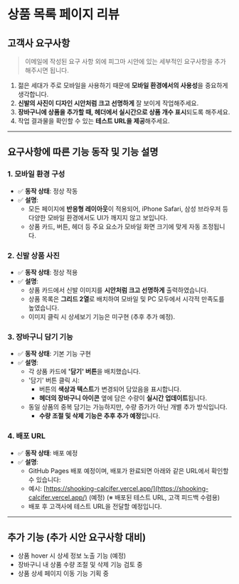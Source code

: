 # 상품 목록 페이지 리뷰

## 고객사 요구사항
> 이메일에 작성된 요구 사항 외에 피그마 시안에 있는 세부적인 요구사항을 추가해주시면 됩니다.

1. 젊은 세대가 주로 모바일을 사용하기 때문에 **모바일 환경에서의 사용성**을 중요하게 생각합니다.
2. **신발의 사진이 디자인 시안처럼 크고 선명하게** 잘 보이게 작업해주세요.
3. **장바구니에 상품을 추가할 때, 헤더에서 실시간으로 상품 개수 표시**되도록 해주세요.
4. 작업 결과물을 확인할 수 있는 **테스트 URL을 제공**해주세요.

---

## 요구사항에 따른 기능 동작 및 기능 설명

### 1. 모바일 환경 구성
- ✅ **동작 상태**: 정상 작동
- ✅ **설명**:
  - 모든 페이지에 **반응형 레이아웃**이 적용되어, iPhone Safari, 삼성 브라우저 등 다양한 모바일 환경에서도 UI가 깨지지 않고 보입니다.
  - 상품 카드, 버튼, 헤더 등 주요 요소가 모바일 화면 크기에 맞게 자동 조정됩니다.

### 2. 신발 상품 사진
- ✅ **동작 상태**: 정상 적용
- ✅ **설명**:
  - 상품 카드에서 신발 이미지를 **시안처럼 크고 선명하게** 출력하였습니다.
  - 상품 목록은 **그리드 2열**로 배치하여 모바일 및 PC 모두에서 시각적 만족도를 높였습니다.
  - 이미지 클릭 시 상세보기 기능은 미구현 (추후 추가 예정).

### 3. 장바구니 담기 기능
- ✅ **동작 상태**: 기본 기능 구현
- ✅ **설명**:
  - 각 상품 카드에 **'담기' 버튼**을 배치했습니다.
  - '담기' 버튼 클릭 시:
    - 버튼의 **색상과 텍스트**가 변경되어 담았음을 표시합니다.
    - **헤더의 장바구니 아이콘** 옆에 담은 수량이 **실시간 업데이트**됩니다.
  - 동일 상품의 중복 담기는 가능하지만, 수량 증가가 아닌 개별 추가 방식입니다.
    - **수량 조절 및 삭제 기능은 추후 추가 예정**입니다.

### 4. 배포 URL
- ✅ **동작 상태**: 배포 예정
- ✅ **설명**:
  - GitHub Pages 배포 예정이며, 배포가 완료되면 아래와 같은 URL에서 확인할 수 있습니다:
  - 예시: 
    [https://shooking-calcifer.vercel.app/](https://shooking-calcifer.vercel.app/)  (예정)
  (※ 배포된 테스트 URL, 고객 피드백 수렴용)
  - 배포 후 고객사에 테스트 URL을 전달할 예정입니다.

---

## 추가 기능 (추가 시안 요구사항 대비)
- 상품 hover 시 상세 정보 노출 기능 (예정)
- 장바구니 내 상품 수량 조절 및 삭제 기능 검토 중
- 상품 상세 페이지 이동 기능 기획 중
